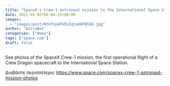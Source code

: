 ```yaml
---
title: "SpaceX's Crew-1 astronaut mission to the International Space Station in photos"
date: 2021-05-02T09:04:15+00:00
images:
  - "images/post/Ntkfnp4PkbLEqtam6FB558.jpg"
author: "AstroBot"
categories: ["News"]
tags: ["space.com"]
draft: false
---
```


See photos of the SpaceX Crew-1 mission, the first operational flight of a Crew Dragon spacecraft to the International Space Station. 

Διαβάστε περισσότερα: https://www.space.com/spacex-crew-1-astronaut-mission-photos
